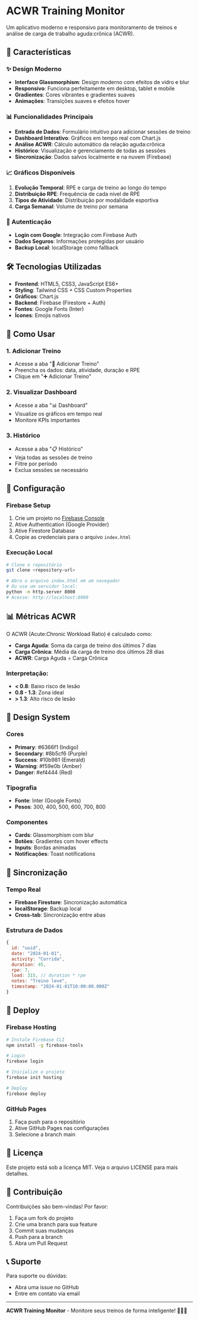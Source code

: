# ACWR Training Monitor

Um aplicativo moderno e responsivo para monitoramento de treinos e análise de carga de trabalho aguda:crônica (ACWR).

## 🚀 Características

### ✨ Design Moderno
- **Interface Glassmorphism**: Design moderno com efeitos de vidro e blur
- **Responsivo**: Funciona perfeitamente em desktop, tablet e mobile
- **Gradientes**: Cores vibrantes e gradientes suaves
- **Animações**: Transições suaves e efeitos hover

### 📊 Funcionalidades Principais
- **Entrada de Dados**: Formulário intuitivo para adicionar sessões de treino
- **Dashboard Interativo**: Gráficos em tempo real com Chart.js
- **Análise ACWR**: Cálculo automático da relação aguda:crônica
- **Histórico**: Visualização e gerenciamento de todas as sessões
- **Sincronização**: Dados salvos localmente e na nuvem (Firebase)

### 📈 Gráficos Disponíveis
1. **Evolução Temporal**: RPE e carga de treino ao longo do tempo
2. **Distribuição RPE**: Frequência de cada nível de RPE
3. **Tipos de Atividade**: Distribuição por modalidade esportiva
4. **Carga Semanal**: Volume de treino por semana

### 🔐 Autenticação
- **Login com Google**: Integração com Firebase Auth
- **Dados Seguros**: Informações protegidas por usuário
- **Backup Local**: localStorage como fallback

## 🛠️ Tecnologias Utilizadas

- **Frontend**: HTML5, CSS3, JavaScript ES6+
- **Styling**: Tailwind CSS + CSS Custom Properties
- **Gráficos**: Chart.js
- **Backend**: Firebase (Firestore + Auth)
- **Fontes**: Google Fonts (Inter)
- **Ícones**: Emojis nativos

## 📱 Como Usar

### 1. Adicionar Treino
- Acesse a aba "📝 Adicionar Treino"
- Preencha os dados: data, atividade, duração e RPE
- Clique em "➕ Adicionar Treino"

### 2. Visualizar Dashboard
- Acesse a aba "📊 Dashboard"
- Visualize os gráficos em tempo real
- Monitore KPIs importantes

### 3. Histórico
- Acesse a aba "📋 Histórico"
- Veja todas as sessões de treino
- Filtre por período
- Exclua sessões se necessário

## 🔧 Configuração

### Firebase Setup
1. Crie um projeto no [Firebase Console](https://console.firebase.google.com)
2. Ative Authentication (Google Provider)
3. Ative Firestore Database
4. Copie as credenciais para o arquivo `index.html`

### Execução Local
```bash
# Clone o repositório
git clone <repository-url>

# Abra o arquivo index.html em um navegador
# Ou use um servidor local:
python -m http.server 8000
# Acesse: http://localhost:8000
```

## 📊 Métricas ACWR

O ACWR (Acute:Chronic Workload Ratio) é calculado como:
- **Carga Aguda**: Soma da carga de treino dos últimos 7 dias
- **Carga Crônica**: Média da carga de treino dos últimos 28 dias
- **ACWR**: Carga Aguda ÷ Carga Crônica

### Interpretação:
- **< 0.8**: Baixo risco de lesão
- **0.8 - 1.3**: Zona ideal
- **> 1.3**: Alto risco de lesão

## 🎨 Design System

### Cores
- **Primary**: #6366f1 (Indigo)
- **Secondary**: #8b5cf6 (Purple)
- **Success**: #10b981 (Emerald)
- **Warning**: #f59e0b (Amber)
- **Danger**: #ef4444 (Red)

### Tipografia
- **Fonte**: Inter (Google Fonts)
- **Pesos**: 300, 400, 500, 600, 700, 800

### Componentes
- **Cards**: Glassmorphism com blur
- **Botões**: Gradientes com hover effects
- **Inputs**: Bordas animadas
- **Notificações**: Toast notifications

## 🔄 Sincronização

### Tempo Real
- **Firebase Firestore**: Sincronização automática
- **localStorage**: Backup local
- **Cross-tab**: Sincronização entre abas

### Estrutura de Dados
```javascript
{
  id: "uuid",
  date: "2024-01-01",
  activity: "Corrida",
  duration: 45,
  rpe: 7,
  load: 315, // duration * rpe
  notes: "Treino leve",
  timestamp: "2024-01-01T10:00:00.000Z"
}
```

## 🚀 Deploy

### Firebase Hosting
```bash
# Instale Firebase CLI
npm install -g firebase-tools

# Login
firebase login

# Inicialize o projeto
firebase init hosting

# Deploy
firebase deploy
```

### GitHub Pages
1. Faça push para o repositório
2. Ative GitHub Pages nas configurações
3. Selecione a branch main

## 📝 Licença

Este projeto está sob a licença MIT. Veja o arquivo LICENSE para mais detalhes.

## 🤝 Contribuição

Contribuições são bem-vindas! Por favor:
1. Faça um fork do projeto
2. Crie uma branch para sua feature
3. Commit suas mudanças
4. Push para a branch
5. Abra um Pull Request

## 📞 Suporte

Para suporte ou dúvidas:
- Abra uma issue no GitHub
- Entre em contato via email

---

**ACWR Training Monitor** - Monitore seus treinos de forma inteligente! 🏃‍♂️💪